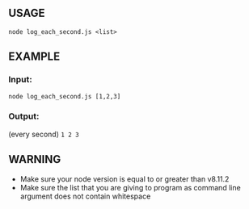 ## USAGE

`node log_each_second.js <list>`

## EXAMPLE 

### Input:

`node log_each_second.js [1,2,3]`

### Output:
(every second)
`
1
2
3
`

## WARNING

- Make sure your node version is equal to or greater than v8.11.2
- Make sure the list that you are giving to program as command line argument does not contain whitespace
